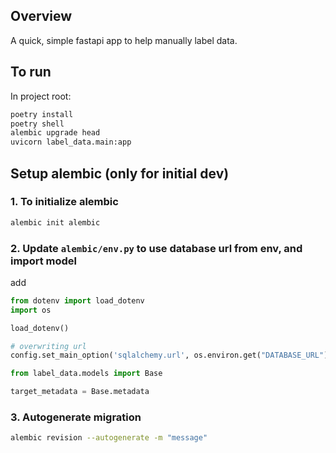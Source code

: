 ## Overview

A quick, simple fastapi app to help manually label data.


## To run

In project root:

```bash
poetry install
poetry shell
alembic upgrade head
uvicorn label_data.main:app
```


## Setup alembic (only for initial dev)

### 1. To initialize alembic

```bash
alembic init alembic
```

### 2. Update `alembic/env.py` to use database url from env, and import model

add

```python
from dotenv import load_dotenv
import os

load_dotenv()

# overwriting url
config.set_main_option('sqlalchemy.url', os.environ.get("DATABASE_URL"))

from label_data.models import Base

target_metadata = Base.metadata
```

### 3. Autogenerate migration

```bash
alembic revision --autogenerate -m "message"
```
